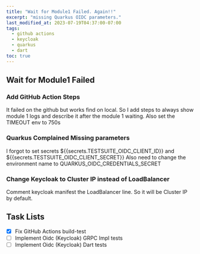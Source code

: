 ```yaml
---
title: "Wait for Module1 Failed. Again!!"
excerpt: "missing Quarkus OIDC parameters."
last_modified_at: 2023-07-19T04:37:00-07:00
tags: 
  - github actions
  - keycloak
  - quarkus
  - dart
toc: true
---
```


## Wait for Module1 Failed

### Add GitHub Action Steps 
It failed on the github but works find on local. So I add steps to always show module 1 logs and describe it after the module 1 waiting.
Also set the TIMEOUT env to 750s

### Quarkus Complained Missing parameters 
I forgot to set secrets ${{secrets.TESTSUITE_OIDC_CLIENT_ID}} and ${{secrets.TESTSUITE_OIDC_CLIENT_SECRET}} 
Also need to change the environment name to QUARKUS_OIDC_CREDENTIALS_SECRET


### Change Keycloak to Cluster IP instead of LoadBalancer
Comment keycloak manifest the LoadBalancer line. So it will be Cluster IP by default.

## Task Lists
- [x] Fix GitHub Actions build-test
- [ ] Implement Oidc (Keycloak) GRPC Impl tests
- [ ] Implement Oidc (Keycloak) Dart tests